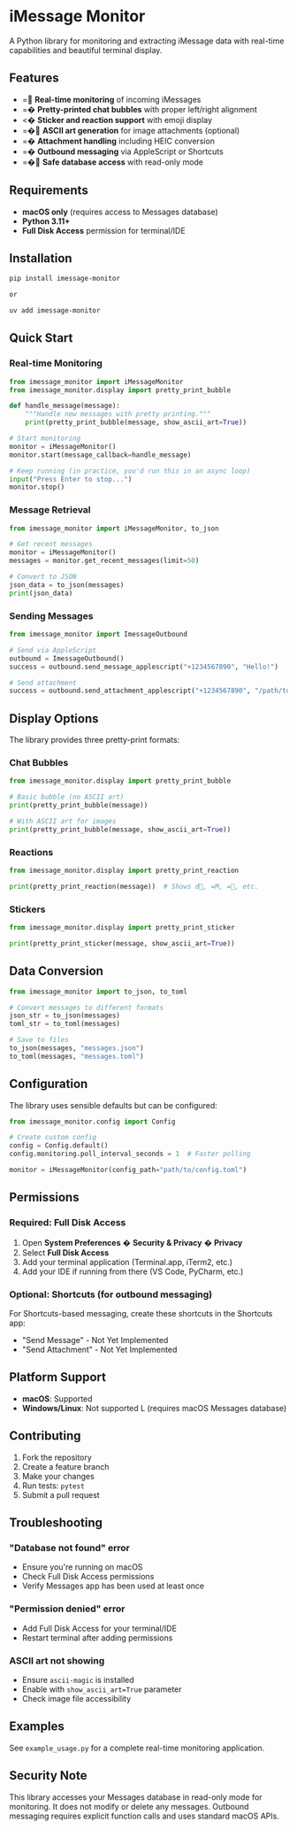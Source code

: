 # iMessage Monitor

A Python library for monitoring and extracting iMessage data with real-time capabilities and beautiful terminal display.

## Features

- = **Real-time monitoring** of incoming iMessages
- =� **Pretty-printed chat bubbles** with proper left/right alignment
- <� **Sticker and reaction support** with emoji display
- =� **ASCII art generation** for image attachments (optional)
- =� **Attachment handling** including HEIC conversion
- =� **Outbound messaging** via AppleScript or Shortcuts
- =� **Safe database access** with read-only mode

## Requirements

- **macOS only** (requires access to Messages database)
- **Python 3.11+**
- **Full Disk Access** permission for terminal/IDE

## Installation

```bash
pip install imessage-monitor

or

uv add imessage-monitor
```


## Quick Start

### Real-time Monitoring

```python
from imessage_monitor import iMessageMonitor
from imessage_monitor.display import pretty_print_bubble

def handle_message(message):
    """Handle new messages with pretty printing."""
    print(pretty_print_bubble(message, show_ascii_art=True))

# Start monitoring
monitor = iMessageMonitor()
monitor.start(message_callback=handle_message)

# Keep running (in practice, you'd run this in an async loop)
input("Press Enter to stop...")
monitor.stop()
```

### Message Retrieval

```python
from imessage_monitor import iMessageMonitor, to_json

# Get recent messages
monitor = iMessageMonitor()
messages = monitor.get_recent_messages(limit=50)

# Convert to JSON
json_data = to_json(messages)
print(json_data)
```

### Sending Messages

```python
from imessage_monitor import ImessageOutbound

# Send via AppleScript
outbound = ImessageOutbound()
success = outbound.send_message_applescript("+1234567890", "Hello!")

# Send attachment
success = outbound.send_attachment_applescript("+1234567890", "/path/to/file.jpg")
```

## Display Options

The library provides three pretty-print formats:

### Chat Bubbles
```python
from imessage_monitor.display import pretty_print_bubble

# Basic bubble (no ASCII art)
print(pretty_print_bubble(message))

# With ASCII art for images
print(pretty_print_bubble(message, show_ascii_art=True))
```

### Reactions
```python
from imessage_monitor.display import pretty_print_reaction

print(pretty_print_reaction(message))  # Shows d, =M, =, etc.
```

### Stickers
```python
from imessage_monitor.display import pretty_print_sticker

print(pretty_print_sticker(message, show_ascii_art=True))
```

## Data Conversion

```python
from imessage_monitor import to_json, to_toml

# Convert messages to different formats
json_str = to_json(messages)
toml_str = to_toml(messages)

# Save to files
to_json(messages, "messages.json")
to_toml(messages, "messages.toml")
```

## Configuration

The library uses sensible defaults but can be configured:

```python
from imessage_monitor.config import Config

# Create custom config
config = Config.default()
config.monitoring.poll_interval_seconds = 1  # Faster polling

monitor = iMessageMonitor(config_path="path/to/config.toml")
```

## Permissions

### Required: Full Disk Access

1. Open **System Preferences** � **Security & Privacy** � **Privacy**
2. Select **Full Disk Access** 
3. Add your terminal application (Terminal.app, iTerm2, etc.)
4. Add your IDE if running from there (VS Code, PyCharm, etc.)

### Optional: Shortcuts (for outbound messaging)

For Shortcuts-based messaging, create these shortcuts in the Shortcuts app:
- "Send Message" - Not Yet Implemented
- "Send Attachment" - Not Yet Implemented

## Platform Support

- **macOS**: Supported
- **Windows/Linux**: Not supported L (requires macOS Messages database)


## Contributing

1. Fork the repository
2. Create a feature branch
3. Make your changes
4. Run tests: `pytest`
5. Submit a pull request


## Troubleshooting

### "Database not found" error
- Ensure you're running on macOS
- Check Full Disk Access permissions
- Verify Messages app has been used at least once

### "Permission denied" error  
- Add Full Disk Access for your terminal/IDE
- Restart terminal after adding permissions

### ASCII art not showing
- Ensure `ascii-magic` is installed
- Enable with `show_ascii_art=True` parameter
- Check image file accessibility

## Examples

See `example_usage.py` for a complete real-time monitoring application.

## Security Note

This library accesses your Messages database in read-only mode for monitoring. It does not modify or delete any messages. Outbound messaging requires explicit function calls and uses standard macOS APIs.